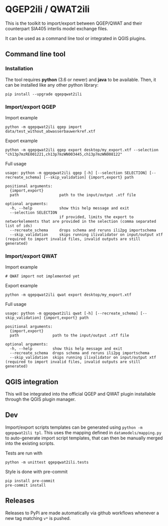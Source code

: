 # QGEP2ili / QWAT2ili

This is the toolkit to import/export between QGEP/QWAT and their counterpart SIA405 interlis model exchange files.

It can be used as a command line tool or integrated in QGIS plugins.

## Command line tool

### Installation

The tool requires **python** (3.6 or newer) and **java** to be available. Then, it can be installed like any other python library:
```
pip install --upgrade qgepqwat2ili
```

### Import/export QGEP

Import example
```
python -m qgepqwat2ili qgep import data/test_without_abwasserbauwerkref.xtf
```

Export example
```
python -m qgepqwat2ili qgep export desktop/my_export.xtf --selection "ch13p7mzRE001221,ch13p7mzWN003445,ch13p7mzWN008122"
```

Full usage
```
usage: python -m qgepqwat2ili qgep [-h] [--selection SELECTION] [--recreate_schema] [--skip_validation] {import,export} path

positional arguments:
  {import,export}
  path                  path to the input/output .xtf file

optional arguments:
  -h, --help            show this help message and exit
  --selection SELECTION
                        if provided, limits the export to networkelements that are provided in the selection (comma separated list of ids)
  --recreate_schema     drops schema and reruns ili2pg importschema
  --skip_validation     skips running ilivalidator on input/output xtf (required to import invalid files, invalid outputs are still generated)
```

### Import/export QWAT

Import example
```
# QWAT import not implemented yet
```

Export example
```
python -m qgepqwat2ili qwat export desktop/my_export.xtf
```

Full usage
```
usage: python -m qgepqwat2ili qwat [-h] [--recreate_schema] [--skip_validation] {import,export} path

positional arguments:
  {import,export}
  path               path to the input/output .xtf file

optional arguments:
  -h, --help         show this help message and exit
  --recreate_schema  drops schema and reruns ili2pg importschema
  --skip_validation  skips running ilivalidator on input/output xtf (required to import invalid files, invalid outputs are still generated)
```


## QGIS integration

This will be integrated into the official QGEP and QWAT plugin installable through the QGIS plugin manager.


## Dev

Import/export scripts templates can be generated using `python -m qgepqwat2ili tpl`. This uses the mapping defined in `datamodels/mapping.py` to auto-generate import script templates, that can then be manually merged into the existing scripts.

Tests are run with
```
python -m unittest qgepqwat2ili.tests
```

Style is done with pre-commit
```
pip install pre-commit
pre-commit install
```

## Releases

Releases to PyPi are made automatically via github workflows whenever a new tag matching `v*` is pushed.
